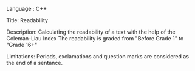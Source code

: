 Language : C++

Title: Readability

Description: Calculating the readability of a text with the help of the Coleman-Liau Index
             The readability is graded from "Before Grade 1" to "Grade 16+"

Limitations: Periods, exclamations and question marks are considered as the end of a sentance.
